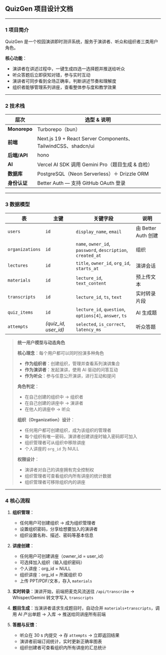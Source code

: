 ## QuizGen 项目设计文档

---

### 1  项目简介

QuizGen 是一个校园演讲即时测评系统，服务于演讲者、听众和组织者三类用户角色。

**核心功能**：
- 演讲者在讲述过程中，一键生成四选一选择题并推送给听众
- 听众答题后立即获知对错，参与实时互动
- 演讲者可同步看到全场正确率，判断讲述节奏和理解度
- 组织者能够管理系列讲座，查看整体参与度和教学效果

---

### 2  技术栈

| 层次         | 选型 & 说明                                                  |
| ------------ | ------------------------------------------------------------ |
| **Monorepo** | Turborepo（bun）                                             |
| **前端**     | Next.js 19 + React Server Components、TailwindCSS、shadcn/ui |
| **后端/API** | hono                                                         |
| **AI**       | Vercel AI SDK 调用 Gemini Pro（题目生成 & 自检）             |
| **数据库**   | PostgreSQL（Neon Serverless）＋ Drizzle ORM                  |
| **身份认证** | Better Auth — 支持 GitHub OAuth 登录                         |

---

### 3  数据模型

| 表              | 主键                   | 关键字段                                                    | 说明                |
| --------------- | ---------------------- | ----------------------------------------------------------- | ------------------- |
| `users`         | `id`                   | `display_name`, `email`                                     | 由 Better Auth 创建 |
| `organizations` | `id`                   | `name`, `owner_id`, `password`, `description`, `created_at` | 组织                |
| `lectures`      | `id`                   | `title`, `owner_id`, `org_id`, `starts_at`                  | 演讲会话            |
| `materials`     | `id`                   | `lecture_id`, `text_content`                                | 预上传文本          |
| `transcripts`   | `id`                   | `lecture_id`, `ts`, `text`                                  | 实时转录片段        |
| `quiz_items`    | `id`                   | `lecture_id`, `question`, `options[4]`, `answer`, `ts`      | AI 生成题           |
| `attempts`      | *(quiz\_id, user\_id)* | `selected`, `is_correct`, `latency_ms`                      | 听众答题            |

> **统一用户模型与动态角色**
> 
> **核心理念**：每个用户都可以同时扮演多种角色
> - **作为组织者**：创建组织，管理并查看系列演讲集合
> - **作为演讲者**：发起演讲，使用 AI 驱动的问答互动
> - **作为听众**：参与任意公开演讲，进行互动和提问
> 
> **角色判定**：
> - 在自己创建的组织中 → 组织者
> - 在自己创建的讲座中 → 演讲者
> - 在他人的讲座中 → 听众
> 
> **组织（Organization）设计**：
> - 任何用户都可创建组织，成为该组织的管理者
> - 每个组织有唯一密码，演讲者创建讲座时输入密码即可加入
> - 组织管理者可从组织中移除讲座
> - 个人讲座的 `org_id` 为 NULL
> 
> **权限设计**：
> - 演讲者对自己的讲座拥有完全控制权
> - 组织管理者可查看组织内所有讲座的统计数据
> - 组织管理者可移除组织内的讲座

---

### 4  核心流程

1. **组织管理**：
   - 任何用户可创建组织 → 成为组织管理者
   - 设置组织密码，分享给想要加入的演讲者
   - 组织设置名称、描述、密码等基本信息

2. **讲座创建**：
   - 任何用户可创建讲座（owner_id = user_id）
   - 可选择加入组织（输入组织密码）
   - 个人讲座：org_id = NULL
   - 组织讲座：org_id = 所属组织 ID
   - 上传 PPT/PDF/文本，存入 `materials`

3. **实时转录**：演讲开始，前端把麦克风流送往 `/api/transcribe` → Whisper/Gemini 转文字写入 `transcripts`

4. **题目生成**：当演讲者请求生成题目时，自动合并 `materials+transcripts`，调用 AI 产出单题 → 入库 → 推送给同讲座所有前端

5. **答题与反馈**：
   - 听众在 30 s 内提交 → 存 `attempts` → 立即返回结果
   - 演讲者前端订阅统计，实时更新正确率图表
   - 组织创建者可查看组织内所有讲座的汇总统计
